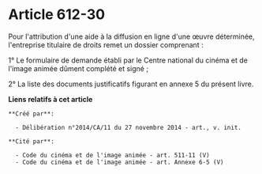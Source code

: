 # Article 612-30

Pour l'attribution d'une aide à la diffusion en ligne d'une œuvre déterminée, l'entreprise titulaire de droits remet un
dossier comprenant : 

1° Le formulaire de demande établi par le Centre national du cinéma et de l'image animée dûment complété et signé ; 

2° La liste des documents justificatifs figurant en annexe 5 du présent livre.

**Liens relatifs à cet article**

	**Créé par**:

	  - Délibération n°2014/CA/11 du 27 novembre 2014 - art., v. init.

	**Cité par**:

	  - Code du cinéma et de l'image animée - art. 511-11 (V)
	  - Code du cinéma et de l'image animée - art. Annexe 6-5 (V)

